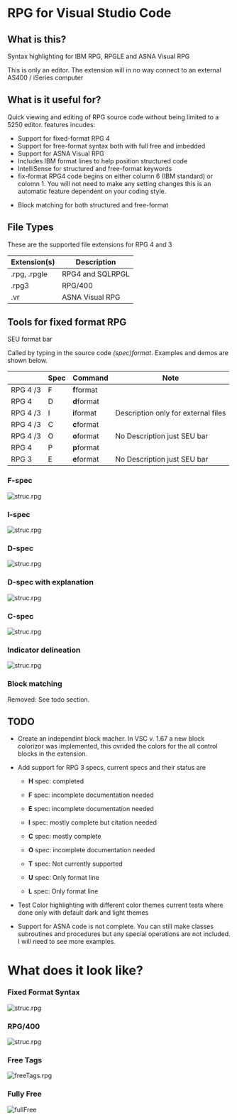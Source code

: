 # RPG for Visual Studio Code

## What is this?
Syntax highlighting for IBM RPG, RPGLE and ASNA Visual RPG 

This is only an editor. The extension will in no way connect to an external AS400 / iSeries computer

## What is it useful for?
Quick viewing and editing of RPG source code without being limited to a 5250 editor. 
features incudes:
+ Support for fixed-format RPG 4
+ Support for free-format syntax both with full free and imbedded
+ Support for ASNA Visual RPG
+ Includes IBM format lines to help position structured code
+ IntelliSense for structured and free-format keywords
+ fix-format RPG4 code begins on either column 6 (IBM standard) or colomn 1. You will not need to make any setting changes this is an automatic feature dependent on your coding style.
* Block matching for both structured and free-format 

## File Types
These are the supported file extensions for RPG 4 and 3 

| Extension(s)        | Description        |
| --------------------| ------------------ |
| .rpg, .rpgle        | RPG4 and SQLRPGL |
| .rpg3               | RPG/400  |
| .vr                 | ASNA Visual RPG |

## Tools for fixed format RPG
SEU format bar

Called by typing in the source code _(spec)format_. Examples and demos are shown below.

|  |Spec| Command | Note |
|--|--|---------|-------------|
|RPG 4 /3 | F | **f**format| 
|RPG 4 | D | **d**format|
|RPG 4 /3 | I | **i**format| Description only for external files |
|RPG 4 /3 | C | **c**format| 
|RPG 4 /3 | O | **o**format| No Description just SEU bar
|RPG 4 | P | **p**format|
|RPG 3 | E | **e**format| No Description just SEU bar

### F-spec
 ![struc.rpg](https://raw.githubusercontent.com/RoySpino/RB_SNS_VSCodeExtentions/main/Images/FSpecFormatLine.gif)
### I-spec
 ![struc.rpg](https://raw.githubusercontent.com/RoySpino/RB_SNS_VSCodeExtentions/main/Images/ISpecVerbos.jpg)
### D-spec
 ![struc.rpg](https://raw.githubusercontent.com/RoySpino/RB_SNS_VSCodeExtentions/main/Images/DFormatLine.gif)
### D-spec with explanation
![struc.rpg](https://raw.githubusercontent.com/RoySpino/RB_SNS_VSCodeExtentions/main/Images/DFormatLine2.gif)
### C-spec
 ![struc.rpg](https://raw.githubusercontent.com/RoySpino/RB_SNS_VSCodeExtentions/main/Images/CSpecFormatLine.gif)
### Indicator delineation
 ![struc.rpg](https://raw.githubusercontent.com/RoySpino/RB_SNS_VSCodeExtentions/main/Images/HiLoEq_higlight.png)
### Block matching
 Removed: See todo section.
## TODO
+ Create an independint block macher. In VSC v. 1.67 a new block colorizor was implemented, this ovrided the colors for the all control blocks in the extension.
+ Add support for RPG 3 specs, current specs and their status are
    * **H** spec: completed
    * **F** spec: incomplete documentation needed
    * **E** spec: incomplete documentation needed
    * **I** spec: mostly complete but citation needed
    * **C** spec: mostly complete
    * **O** spec: incomplete documentation needed
    
    * **T** spec: Not currently supported
    * **U** spec: Only format line
    * **L** spec: Only format line
    
+ Test Color highlighting with different color themes current tests where done only with default dark and light themes
+ Support for ASNA code is not complete. You can still make classes subroutines and procedures but any special operations are not included. I will need to see more examples.

# What does it look like?
### Fixed Format Syntax
 ![struc.rpg](https://raw.githubusercontent.com/RoySpino/RB_SNS_VSCodeExtentions/main/Images/StructRPG.png)

### RPG/400
 ![struc.rpg](https://raw.githubusercontent.com/RoySpino/RB_SNS_VSCodeExtentions/main/Images/RPG3.png)

### Free Tags
 ![freeTags.rpg](https://raw.githubusercontent.com/RoySpino/RB_SNS_VSCodeExtentions/main/Images/freeTags.png)

### Fully Free
 ![fullFree](https://raw.githubusercontent.com/RoySpino/RB_SNS_VSCodeExtentions/main/Images/FreeFormat.png)

